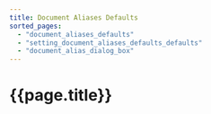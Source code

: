 ```yaml
---
title: Document Aliases Defaults
sorted_pages:
  - "document_aliases_defaults"
  - "setting_document_aliases_defaults_defaults"
  - "document_alias_dialog_box"
---
```

# {{page.title}}
